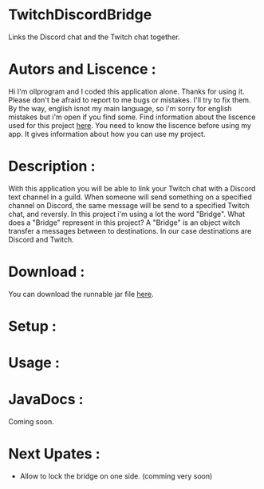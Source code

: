 # TwitchDiscordBridge
Links the Discord chat and the Twitch chat together.
# Autors and Liscence :
Hi I'm ollprogram and I coded this application alone. Thanks for using it. Please don't be afraid to report to me bugs or mistakes. I'll try to fix them. By the way, english isnot my main language, so i'm sorry for english mistakes but i'm open if you find some.
Find information about the liscence used for this project [here](https://github.com/ollprogram/TwitchDiscordBridge/blob/main/LICENSE).
You need to know the liscence before using my app. It gives information about how you can use my project.
# Description :
With this application you will be able to link your Twitch chat with a Discord text channel in a guild.
When someone will send something on a specified channel on Discord, the same message will be send to a specified Twitch chat, and reversly.
In this project i'm using a lot the word "Bridge". What does a "Bridge" represent in this project? 
A "Bridge" is an object witch transfer a messages between to destinations. In our case destinations are Discord and Twitch.
# Download :
You can download the runnable jar file [here]().
# Setup :

# Usage :

# JavaDocs :
Coming soon.

# Next Upates :
- Allow to lock the bridge on one side. (comming very soon)

